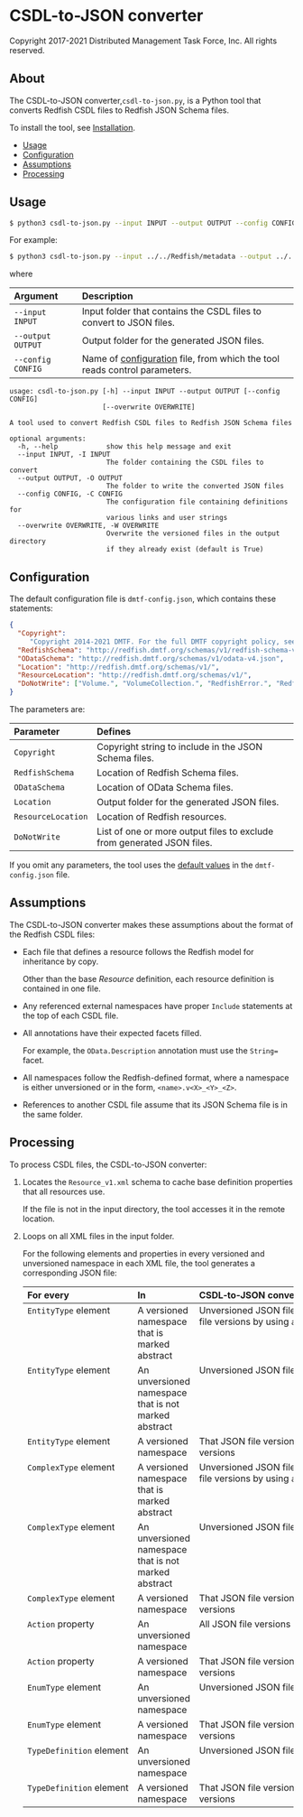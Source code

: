 # CSDL-to-JSON converter

Copyright 2017-2021 Distributed Management Task Force, Inc. All rights reserved.

## About

The CSDL-to-JSON converter,`csdl-to-json.py`, is a Python tool that converts Redfish CSDL files to Redfish JSON Schema files.

To install the tool, see [Installation](https://github.com/DMTF/Redfish-Tools#installation "https://github.com/DMTF/Redfish-Tools#installation").

* [Usage](#usage)
* [Configuration](#configuration)
* [Assumptions](#assumptions)
* [Processing](#processing)

## Usage

```bash
$ python3 csdl-to-json.py --input INPUT --output OUTPUT --config CONFIG
```

For example:

```bash
$ python3 csdl-to-json.py --input ../../Redfish/metadata --output ../../Redfish/json-schema/ --config dmtf-config.json
```

where

| Argument           | Description                                                   | 
| :----------------- | :------------------------------------------------------------ |
| `--input INPUT`    | Input folder that contains the CSDL files to convert to JSON files. |
| `--output OUTPUT`  | Output folder for the generated JSON files.                         |
| `--config CONFIG`  | Name of [configuration](#configuration) file, from which the tool reads control parameters. |


```text
usage: csdl-to-json.py [-h] --input INPUT --output OUTPUT [--config CONFIG]
                       [--overwrite OVERWRITE]

A tool used to convert Redfish CSDL files to Redfish JSON Schema files

optional arguments:
  -h, --help            show this help message and exit
  --input INPUT, -I INPUT
                        The folder containing the CSDL files to convert
  --output OUTPUT, -O OUTPUT
                        The folder to write the converted JSON files
  --config CONFIG, -C CONFIG
                        The configuration file containing definitions for
                        various links and user strings
  --overwrite OVERWRITE, -W OVERWRITE
                        Overwrite the versioned files in the output directory
                        if they already exist (default is True)
```

## Configuration

The default configuration file is `dmtf-config.json`, which contains these statements:

<a id="default-values"></a>
```json
{
  "Copyright": 
     "Copyright 2014-2021 DMTF. For the full DMTF copyright policy, see http://www.dmtf.org/about/policies/copyright",
  "RedfishSchema": "http://redfish.dmtf.org/schemas/v1/redfish-schema-v1.json",
  "ODataSchema": "http://redfish.dmtf.org/schemas/v1/odata-v4.json",
  "Location": "http://redfish.dmtf.org/schemas/v1/",
  "ResourceLocation": "http://redfish.dmtf.org/schemas/v1/",
  "DoNotWrite": ["Volume.", "VolumeCollection.", "RedfishError.", "RedfishExtensions.", "Validation."]
}
```

The parameters are:

| Parameter          | Defines                                                                | 
| :----------------- | :--------------------------------------------------------------------- |
| `Copyright`        | Copyright string to include in the JSON Schema files.                  |
| `RedfishSchema`    | Location of Redfish Schema files.                                      |
| `ODataSchema`      | Location of OData Schema files.                                        |
| `Location`         | Output folder for the generated JSON files.                            |
| `ResourceLocation` | Location of Redfish resources.                                         |
| `DoNotWrite`       | List of one or more output files to exclude from generated JSON files. |

If you omit any parameters, the tool uses the [default values](#default-values) in the `dmtf-config.json` file.

## Assumptions

The CSDL-to-JSON converter makes these assumptions about the format of the Redfish CSDL files:

* Each file that defines a resource follows the Redfish model for inheritance by copy.

    Other than the base *Resource* definition, each resource definition is contained in one file.
* Any referenced external namespaces have proper `Include` statements at the top of each CSDL file.
* All annotations have their expected facets filled.

    For example, the `OData.Description` annotation must use the `String=` facet.
* All namespaces follow the Redfish-defined format, where a namespace is either unversioned or in the form, `<name>.v<X>_<Y>_<Z>`.
* References to another CSDL file assume that its JSON Schema file is in the same folder.

## Processing

To process CSDL files, the CSDL-to-JSON converter:

1. Locates the `Resource_v1.xml` schema to cache base definition properties that all resources use.

    If the file is not in the input directory, the tool accesses it in the remote location.
1. Loops on all XML files in the input folder.

    For the following elements and properties in every versioned and unversioned namespace in each XML file, the tool generates a corresponding JSON file:

    <table>
      <thead>
        <tr>
          <th align="left" valign="top">For&nbsp;every</th>
          <th align="left" valign="top">In</th>
          <th align="left" valign="top">CSDL&#8209;to&#8209;JSON&nbsp;converter&nbsp;converts&nbsp;XML&nbsp;file&nbsp;to</th>
        </tr>
      </thead>
      <tbody>
        <tr>
          <td align="left" valign="top"><code>EntityType</code> element</td>
          <td align="left" valign="top">A versioned namespace that is marked abstract</td>
          <td align="left" valign="top">Unversioned JSON file that points to all JSON file versions by using <code>anyOf</code> statement</td>
        </tr>
        <tr>
          <td align="left" valign="top"><code>EntityType</code> element</td>
          <td align="left" valign="top">An unversioned namespace that is not marked abstract</td>
          <td align="left" valign="top">Unversioned JSON file</td>
        </tr>
        <tr>
          <td align="left" valign="top"><code>EntityType</code> element </td>
          <td align="left" valign="top">A versioned namespace</td>
          <td align="left" valign="top">That JSON file version and newer JSON file versions</td>
        </tr>
        <tr>
          <td align="left" valign="top"><code>ComplexType</code> element </td>
          <td align="left" valign="top">A versioned namespace that is marked abstract</td>
          <td align="left" valign="top">Unversioned JSON file that points to all JSON file versions by using <code>anyOf</code> statement</td>
        </tr>
        <tr>
          <td align="left" valign="top"><code>ComplexType</code> element</td>
          <td align="left" valign="top">An unversioned namespace that is not marked abstract</td>
          <td align="left" valign="top">Unversioned JSON file</td>
        </tr>
        <tr>
          <td align="left" valign="top"><code>ComplexType</code> element </td>
          <td align="left" valign="top">A versioned namespace</td>
          <td align="left" valign="top">That JSON file version and newer JSON file versions</td>
        </tr>
        <tr>
          <td align="left" valign="top"><code>Action</code> property</td>
          <td align="left" valign="top">An unversioned namespace</td>
          <td align="left" valign="top">All JSON file versions</td>
        </tr>
        <tr>
          <td align="left" valign="top"><code>Action</code> property</td>
          <td align="left" valign="top">A versioned namespace</td>
          <td align="left" valign="top">That JSON file version and newer JSON file versions</td>
        </tr>
        <tr>
          <td align="left" valign="top"><code>EnumType</code> element</td>
          <td align="left" valign="top">An unversioned namespace</td>
          <td align="left" valign="top">Unversioned JSON file</td>
        </tr>
        <tr>
          <td align="left" valign="top"><code>EnumType</code> element </td>
          <td align="left" valign="top">A versioned namespace</td>
          <td align="left" valign="top">That JSON file version and newer JSON file versions</td>
        </tr>
        <tr>
          <td align="left" valign="top"><code>TypeDefinition</code>&nbsp;element</td>
          <td align="left" valign="top">An unversioned namespace</td>
          <td align="left" valign="top">Unversioned JSON file</td>
        </tr>
        <tr>
          <td align="left" valign="top"><code>TypeDefinition</code>&nbsp;element </td>
          <td align="left" valign="top">A versioned namespace</td>
          <td align="left" valign="top">That JSON file version and newer JSON file versions</td>
        </tr>
      </tbody>
    </table>
